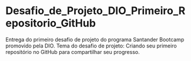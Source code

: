 # Desafio_de_Projeto_DIO_Primeiro_Repositorio_GitHub
Entrega do primeiro desafio de projeto do programa Santander Bootcamp promovido pela DIO. Tema do desafio de projeto: Criando seu primeiro repositório no GitHub para compartilhar seu progresso.
